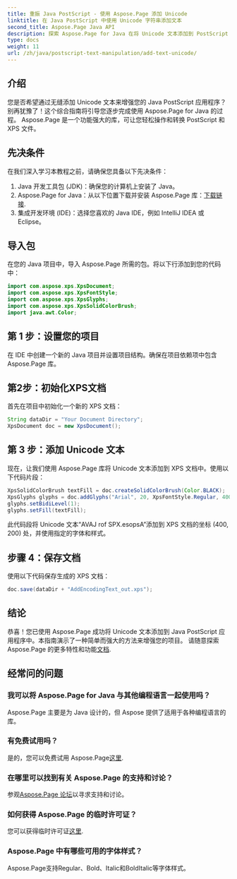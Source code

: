```yaml
---
title: 重振 Java PostScript - 使用 Aspose.Page 添加 Unicode
linktitle: 在 Java PostScript 中使用 Unicode 字符串添加文本
second_title: Aspose.Page Java API
description: 探索 Aspose.Page for Java 在将 Unicode 文本添加到 PostScript 项目中的强大功能。请按照我们的分步指南进行无缝集成。现在下载！
type: docs
weight: 11
url: /zh/java/postscript-text-manipulation/add-text-unicode/
---
```

## 介绍
您是否希望通过无缝添加 Unicode 文本来增强您的 Java PostScript 应用程序？别再犹豫了！这个综合指南将引导您逐步完成使用 Aspose.Page for Java 的过程。 Aspose.Page 是一个功能强大的库，可让您轻松操作和转换 PostScript 和 XPS 文件。
## 先决条件
在我们深入学习本教程之前，请确保您具备以下先决条件：
1. Java 开发工具包 (JDK)：确保您的计算机上安装了 Java。
2.  Aspose.Page for Java：从以下位置下载并安装 Aspose.Page 库：[下载链接](https://releases.aspose.com/page/java/).
3. 集成开发环境 (IDE)：选择您喜欢的 Java IDE，例如 IntelliJ IDEA 或 Eclipse。
## 导入包
在您的 Java 项目中，导入 Aspose.Page 所需的包。将以下行添加到您的代码中：
```java
import com.aspose.xps.XpsDocument;
import com.aspose.xps.XpsFontStyle;
import com.aspose.xps.XpsGlyphs;
import com.aspose.xps.XpsSolidColorBrush;
import java.awt.Color;
```
## 第 1 步：设置您的项目
在 IDE 中创建一个新的 Java 项目并设置项目结构。确保在项目依赖项中包含 Aspose.Page 库。
## 第2步：初始化XPS文档
首先在项目中初始化一个新的 XPS 文档：
```java
String dataDir = "Your Document Directory";
XpsDocument doc = new XpsDocument();
```
## 第 3 步：添加 Unicode 文本
现在，让我们使用 Aspose.Page 库将 Unicode 文本添加到 XPS 文档中。使用以下代码片段：
```java
XpsSolidColorBrush textFill = doc.createSolidColorBrush(Color.BLACK);
XpsGlyphs glyphs = doc.addGlyphs("Arial", 20, XpsFontStyle.Regular, 400f, 200f, "AVAJ rof SPX.esopsA");
glyphs.setBidiLevel(1);
glyphs.setFill(textFill);
```
此代码段将 Unicode 文本“AVAJ rof SPX.esopsA”添加到 XPS 文档的坐标 (400, 200) 处，并使用指定的字体和样式。
## 步骤 4：保存文档
使用以下代码保存生成的 XPS 文档：
```java
doc.save(dataDir + "AddEncodingText_out.xps");
```
## 结论
恭喜！您已使用 Aspose.Page 成功将 Unicode 文本添加到 Java PostScript 应用程序中。本指南演示了一种简单而强大的方法来增强您的项目。
请随意探索 Aspose.Page 的更多特性和功能[文档](https://reference.aspose.com/page/java/).
## 经常问的问题
### 我可以将 Aspose.Page for Java 与其他编程语言一起使用吗？
Aspose.Page 主要是为 Java 设计的，但 Aspose 提供了适用于各种编程语言的库。
### 有免费试用吗？
是的，您可以免费试用 Aspose.Page[这里](https://releases.aspose.com/).
### 在哪里可以找到有关 Aspose.Page 的支持和讨论？
参观[Aspose.Page 论坛](https://forum.aspose.com/c/page/39)以寻求支持和讨论。
### 如何获得 Aspose.Page 的临时许可证？
您可以获得临时许可证[这里](https://purchase.aspose.com/temporary-license/).
### Aspose.Page 中有哪些可用的字体样式？
Aspose.Page支持Regular、Bold、Italic和BoldItalic等字体样式。